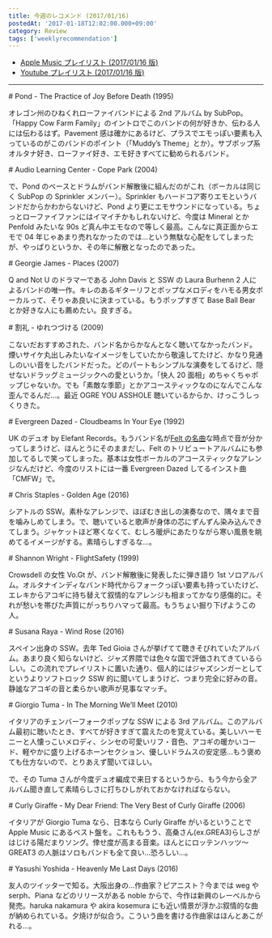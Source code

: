 ```yaml
---
title: 今週のレコメンド (2017/01/16)
postedAt: '2017-01-18T12:02:00.000+09:00'
category: Review
tags: ['weeklyrecommendation']
---
```


- [Apple Music プレイリスト (2017/01/16 版)](https://itunes.apple.com/jp/playlist/jin-zhounorekomendo-2017-01/idpl.d986f6f1ba6a4b20b01058017c040316)
- [Youtube プレイリスト (2017/01/16 版)](https://www.youtube.com/playlist?list=PLegnWsUgQayfP02IbSaZF7hhkLnePA7he)

---

\# Pond - The Practice of Joy Before Death (1995)

オレゴン州のひねくれローファイバンドによる 2nd アルバム by SubPop。「Happy Cow Farm Family」のイントロでこのバンドの何が好きか、伝わる人には伝わるはず。Pavement 感は確かにあるけど、プラスでエモっぽい要素も入っているのがこのバンドのポイント（「Muddy’s Theme」とか）。サブポップ系オルタナ好き、ローファイ好き、エモ好きすべてに勧められるバンド。

\# Audio Learning Center - Cope Park (2004)

で、Pond のベースとドラムがバンド解散後に組んだのがこれ（ボーカルは同じく SubPop の Sprinkler メンバー）。Sprinkler もハードコア寄りエモというバンドだからかわからないけど、Pond より更にエモサウンドになっている。ちょっとローファイファンにはイマイチかもしれないけど、今度は Mineral とか Penfold みたいな 90s ど真ん中エモなので等しく最高。こんなに真正面からエモで 04 年じゃあまり売れなかったのでは…という無駄な心配をしてしまったが、やっぱりというか、その年に解散となったのであった。

\# Georgie James - Places (2007)

Q and Not U のドラマーである John Davis と SSW の Laura Burhenn 2 人によるバンドの唯一作。キレのあるギターリフとポップなメロディをハモる男女ボーカルって、そりゃあ良いに決まっている。もうポップすぎて Base Ball Bear とか好きな人にも薦めたい。良すぎる。

\# 割礼 - ゆれつづける (2009)

こないだおすすめされた、バンド名からかなんとなく聴いてなかったバンド。煙いサイケ丸出しみたいなイメージをしていたから敬遠してたけど、かなり見通しのいい音をしたバンドだった。どのパートもシンプルな演奏をしてるけど、隠せないドラッグミュージックへの愛というか。「快人 20 面相」めちゃくちゃポップじゃないか。でも「素敵な季節」とかアコースティックなのになんでこんな歪んでるんだ…。最近 OGRE YOU ASSHOLE 聴いているからか、けっこうしっくりきた。

\# Evergreen Dazed - Cloudbeams In Your Eye (1992)

UK のデュオ by Elefant Records。もうバンド名が[Felt の名曲](https://www.youtube.com/watch?v=l4MNvl72z6g)な時点で音が分かってしまうけど、ほんとうにそのままだし、Felt のトリビュートアルバムにも参加してるしで笑ってしまった。基本は女性ボーカルのアコースティックなアレンジなんだけど、今度のリストには一番 Evergreen Dazed してるインスト曲「CMFW」で。

\# Chris Staples - Golden Age (2016)

シアトルの SSW。素朴なアレンジで、ほぼむき出しの演奏なので、隅々まで音を噛みしめてしまう。で、聴いていると歌声が身体の芯にずんずん染み込んできてしまう。ジャケットほど寒くなくて、むしろ暖炉にあたりながら寒い風景を眺めてるイメージがする。素晴らしすぎるな…。

\# Shannon Wright - FlightSafety (1999)

Crowsdell の女性 Vo.Gt が、バンド解散後に発表したに弾き語り 1st ソロアルバム。オルタナインディなバンド時代からフォークっぽい要素も持っていたけど、エレキからアコギに持ち替えて叙情的なアレンジも相まってかなり感傷的に。それが愁いを帯びた声質にがっちりハマって最高。もうちょい掘り下げようこの人。

\# Susana Raya - Wind Rose (2016)

スペイン出身の SSW。去年 Ted Gioia さんが挙げてて聴きそびれていたアルバム。あまり良く知らないけど、ジャズ界隈では色々な国で評価されてきているらしい。この流れでプレイリストに置いた通り、個人的にはジャズシンガーとしてというよりソフトロック SSW 的に聞いてしまうけど、つまり完全に好みの音。静謐なアコギの音と柔らかい歌声が見事なマッチ。

\# Giorgio Tuma - In The Morning We’ll Meet (2010)

イタリアのチェンバーフォークポップな SSW による 3rd アルバム。このアルバム最初に聴いたとき、すべてが好きすぎて震えたのを覚えている。美しいハーモニーと人懐っこいメロディ、シンセの可愛いリフ・音色、アコギの暖かいコード、軽やかに盛り上げるホーンセクション、優しいドラムスの安定感…もう褒めても仕方ないので、とりあえず聞いてほしい。

で、その Tuma さんが今度デュオ編成で来日するというから、もう今から全アルバム聞き直して素晴らしさに打ちひしがれておかなければならない。

\# Curly Giraffe - My Dear Friend: The Very Best of Curly Giraffe (2006)

イタリアが Giorgio Tuma なら、日本なら Curly Giraffe がいるということで Apple Music にあるベスト盤を。これももうう、高桑さん(ex.GREA3)らしさがはじける陽だまりソング。倖せ度が高まる音楽。ほんとにロッテンハッツ～ GREAT3 の人脈はソロもバンドも全て良い…恐ろしい…。

\# Yasushi Yoshida - Heavenly Me Last Days (2016)

友人のツイッターで知る。大阪出身の…作曲家？ピアニスト？今までは weg や serph、Piana などのリリースがある noble からで、今作は新興のレーベルから発売。haruka nakamura や akira kosemura にも近い情景が浮かぶ叙情的な曲が納められている。夕焼けが似合う。こういう曲を書ける作曲家はほんとあこがれる…。
